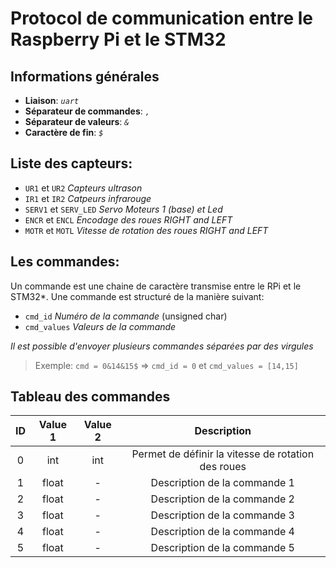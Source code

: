 # Protocol de communication entre le Raspberry Pi et le STM32

## Informations générales

* __Liaison__: _`uart`_
* __Séparateur de commandes__: _`,`_
* __Séparateur de valeurs__: _`&`_
* __Caractère de fin__: _`$`_

## Liste des capteurs:
* `UR1` et `UR2` _Capteurs ultrason_
* `IR1` et `IR2` _Catpeurs infrarouge_
* `SERV1` et `SERV_LED` _Servo Moteurs 1 (base) et Led_
* `ENCR` et `ENCL` _Encodage des roues RIGHT and LEFT_
* `MOTR` et `MOTL` _Vitesse de rotation des roues RIGHT and LEFT_

## Les commandes:

Un commande est une chaine de caractère transmise entre le RPi et le STM32*.
Une commande est structuré de la manière suivant: 

* `cmd_id` _Numéro de la commande_ (unsigned char)
* `cmd_values` _Valeurs de la commande_

_Il est possible d'envoyer plusieurs commandes séparées par des virgules_

> Exemple: `cmd = 0&14&15$` &Rightarrow; `cmd_id = 0` et `cmd_values = [14,15]`

## Tableau des commandes

| ID | Value 1 | Value 2 | Description |
| :-: | :-: | :-: | :-: |
| 0 | int | int | Permet de définir la vitesse de rotation des roues |
| 1 | float | - | Description de la commande 1 |
| 2 | float | - | Description de la commande 2 |
| 3 | float | - | Description de la commande 3 |
| 4 | float | - | Description de la commande 4 |
| 5 | float | - | Description de la commande 5 |